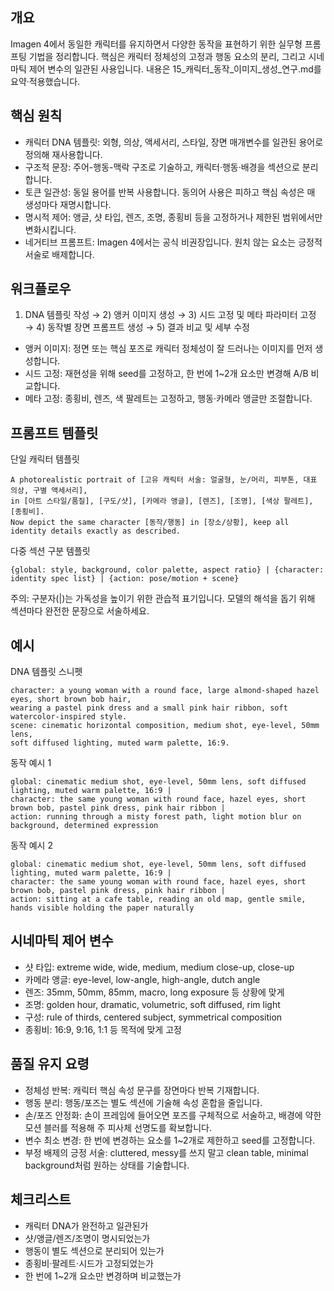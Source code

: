 ## 개요

Imagen 4에서 동일한 캐릭터를 유지하면서 다양한 동작을 표현하기 위한 실무형 프롬프팅 기법을 정리합니다. 핵심은 캐릭터 정체성의 고정과 행동 요소의 분리, 그리고 시네마틱 제어 변수의 일관된 사용입니다. 내용은 15_캐릭터_동작_이미지_생성_연구.md를 요약·적용했습니다.

## 핵심 원칙

- 캐릭터 DNA 템플릿: 외형, 의상, 액세서리, 스타일, 장면 매개변수를 일관된 용어로 정의해 재사용합니다.
- 구조적 문장: 주어-행동-맥락 구조로 기술하고, 캐릭터·행동·배경을 섹션으로 분리합니다.
- 토큰 일관성: 동일 용어를 반복 사용합니다. 동의어 사용은 피하고 핵심 속성은 매 생성마다 재명시합니다.
- 명시적 제어: 앵글, 샷 타입, 렌즈, 조명, 종횡비 등을 고정하거나 제한된 범위에서만 변화시킵니다.
- 네거티브 프롬프트: Imagen 4에서는 공식 비권장입니다. 원치 않는 요소는 긍정적 서술로 배제합니다.

## 워크플로우

1) DNA 템플릿 작성 → 2) 앵커 이미지 생성 → 3) 시드 고정 및 메타 파라미터 고정 → 4) 동작별 장면 프롬프트 생성 → 5) 결과 비교 및 세부 수정

- 앵커 이미지: 정면 또는 핵심 포즈로 캐릭터 정체성이 잘 드러나는 이미지를 먼저 생성합니다.
- 시드 고정: 재현성을 위해 seed를 고정하고, 한 번에 1~2개 요소만 변경해 A/B 비교합니다.
- 메타 고정: 종횡비, 렌즈, 색 팔레트는 고정하고, 행동·카메라 앵글만 조절합니다.

## 프롬프트 템플릿

단일 캐릭터 템플릿

```
A photorealistic portrait of [고유 캐릭터 서술: 얼굴형, 눈/머리, 피부톤, 대표 의상, 구별 액세서리],
in [아트 스타일/품질], [구도/샷], [카메라 앵글], [렌즈], [조명], [색상 팔레트], [종횡비].
Now depict the same character [동작/행동] in [장소/상황], keep all identity details exactly as described.
```

다중 섹션 구분 템플릿

```
{global: style, background, color palette, aspect ratio} | {character: identity spec list} | {action: pose/motion + scene}
```

주의: 구분자(|)는 가독성을 높이기 위한 관습적 표기입니다. 모델의 해석을 돕기 위해 섹션마다 완전한 문장으로 서술하세요.

## 예시

DNA 템플릿 스니펫

```
character: a young woman with a round face, large almond-shaped hazel eyes, short brown bob hair,
wearing a pastel pink dress and a small pink hair ribbon, soft watercolor-inspired style.
scene: cinematic horizontal composition, medium shot, eye-level, 50mm lens,
soft diffused lighting, muted warm palette, 16:9.
```

동작 예시 1

```
global: cinematic medium shot, eye-level, 50mm lens, soft diffused lighting, muted warm palette, 16:9 | 
character: the same young woman with round face, hazel eyes, short brown bob, pastel pink dress, pink hair ribbon | 
action: running through a misty forest path, light motion blur on background, determined expression
```

동작 예시 2

```
global: cinematic medium shot, eye-level, 50mm lens, soft diffused lighting, muted warm palette, 16:9 | 
character: the same young woman with round face, hazel eyes, short brown bob, pastel pink dress, pink hair ribbon | 
action: sitting at a cafe table, reading an old map, gentle smile, hands visible holding the paper naturally
```

## 시네마틱 제어 변수

- 샷 타입: extreme wide, wide, medium, medium close-up, close-up
- 카메라 앵글: eye-level, low-angle, high-angle, dutch angle
- 렌즈: 35mm, 50mm, 85mm, macro, long exposure 등 상황에 맞게
- 조명: golden hour, dramatic, volumetric, soft diffused, rim light
- 구성: rule of thirds, centered subject, symmetrical composition
- 종횡비: 16:9, 9:16, 1:1 등 목적에 맞게 고정

## 품질 유지 요령

- 정체성 반복: 캐릭터 핵심 속성 문구를 장면마다 반복 기재합니다.
- 행동 분리: 행동/포즈는 별도 섹션에 기술해 속성 혼합을 줄입니다.
- 손/포즈 안정화: 손이 프레임에 들어오면 포즈를 구체적으로 서술하고, 배경에 약한 모션 블러를 적용해 주 피사체 선명도를 확보합니다.
- 변수 최소 변경: 한 번에 변경하는 요소를 1~2개로 제한하고 seed를 고정합니다.
- 부정 배제의 긍정 서술: cluttered, messy를 쓰지 말고 clean table, minimal background처럼 원하는 상태를 기술합니다.

## 체크리스트

- 캐릭터 DNA가 완전하고 일관된가
- 샷/앵글/렌즈/조명이 명시되었는가
- 행동이 별도 섹션으로 분리되어 있는가
- 종횡비·팔레트·시드가 고정되었는가
- 한 번에 1~2개 요소만 변경하며 비교했는가


